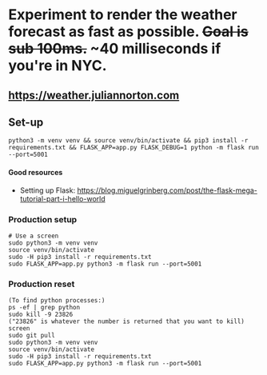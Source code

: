 # Experiment to render the weather forecast as fast as possible. ~~Goal is sub 100ms.~~ ~40 milliseconds if you're in NYC.

## https://weather.juliannorton.com

## Set-up

```
python3 -m venv venv && source venv/bin/activate && pip3 install -r requirements.txt && FLASK_APP=app.py FLASK_DEBUG=1 python -m flask run --port=5001
```


#### Good resources
* Setting up Flask: https://blog.miguelgrinberg.com/post/the-flask-mega-tutorial-part-i-hello-world


### Production setup

```
# Use a screen
sudo python3 -m venv venv
source venv/bin/activate
sudo -H pip3 install -r requirements.txt
sudo FLASK_APP=app.py python3 -m flask run --port=5001
```


### Production reset

```
(To find python processes:)
ps -ef | grep python
sudo kill -9 23826
("23826" is whatever the number is returned that you want to kill)
screen
sudo git pull
sudo python3 -m venv venv
source venv/bin/activate
sudo -H pip3 install -r requirements.txt
sudo FLASK_APP=app.py python3 -m flask run --port=5001
```
